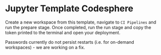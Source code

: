 # Jupyter Template Codesphere

Create a new workspace from this template, navigate to `CI Pipelines` and run the prepare stage. Once completed, run the run stage and copy the token printed to the terminal and open your deployment. 

Passwords currently do not persist restarts (i.e. for on-demand workspaces) - we are working on a fix. 
